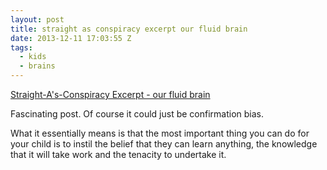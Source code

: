```yaml
---
layout: post
title: straight as conspiracy excerpt our fluid brain
date: 2013-12-11 17:03:55 Z
tags:
  - kids
  - brains
---
```

[Straight-A's-Conspiracy Excerpt - our fluid brain](http://nutrify.tumblr.com/post/69529717833/straight-as-conspiracy-excerpt-our-fluid-brain)

Fascinating post. Of course it could just be confirmation bias.

What it essentially means is that the most important thing you can do for your child is to instil the belief that they can learn anything, the knowledge that it will take work and the tenacity to undertake it.
